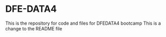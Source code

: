 # DFE-DATA4

This is the repository for code and files for DFEDATA4 bootcamp
This is a change to the README file
